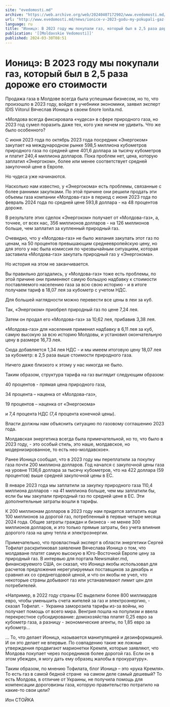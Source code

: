```yaml
---
site: "evedomosti.md"
archive: "https://web.archive.org/web/20240407172902/www.evedomosti.md/news/ionice-v-2023-godu-my-pokupali-gaz-kotoryj-byl-v-25-raza-vys"
url: "http://www.evedomosti.md/news/ionice-v-2023-godu-my-pokupali-gaz-kotoryj-byl-v-25-raza-vys"
language: ru
title: "Ионицэ: В 2023 году мы покупали газ, который был в 2,5 раза дороже его стоимости"
publication: '[[Moldavskie Vedomosti]]'
published: 2024-03-30T08:51
---
```


# Ионицэ: В 2023 году мы покупали газ, который был в 2,5 раза дороже его стоимости

Продажа газа в Молдове всегда была успешным бизнесом, но то, что произошло в 2023 году, войдет в учебники экономики, заявил эксперт IDIS Viitorul Вячеслав Ионицэ в своем блоге Ionita.md.

«Молдова всегда фиксировала «чудеса» в сфере природного газа, но 2023 год сумел поразить даже тех, кого уже ничем не удивить. Что же было особенного?

С июня 2023 года по октябрь 2023 года посредник «Энергоком» закупает на международном рынке 598,5 миллиона кубометров природного газа по средней цене 401,6 доллара за тысячу кубометров и платит 240,4 миллиона долларов. Пока проблем нет, цена, которую заплатил «Энергоком», более или менее соответствует средней закупочной цене в Европе.

Но чудеса уже начинаются.

Насколько нам известно, у «Энергокома» есть проблемы, связанные с более ранними закупками. По этой причине они решили продать эти объемы газа компании «Молдова-газ» в период с июня 2023 года по февраль 2024 года по средней цене 593,8 доллара - на 48 процентов дороже.

В результате этих сделок «Энергоком» получает от «Молдова-газ», а, точнее, от всех нас, 356 миллионов долларов - на 126 миллионов больше, чем заплатил за купленный природный газ.

Очевидно, что у «Молдова-газ» не было желания закупать этот газ по ценам, на 50 процентов превышающим среднеевропейскую цену, но для этого у нас была комиссия по чрезвычайным ситуациям, которая заставила «Молдова-газ» закупать природный газ у «Энергокома».

Но история на этом не заканчивается.

Вы правильно догадались, у «Молдова-газ» тоже есть проблемы, по этой причине они применяют самую большую надбавку к стоимости поставляемого населению газа за всю свою историю - и в итоге получаем тариф в 18,07 лея за кубометр с учетом НДС.

Для большей наглядности можно перевести все цены в леи за куб.

Так, «Энергоком» приобрел природный газ по цене 7,24 лея.

Затем он продал его «Молдова-газ» за 10,62 лея, прибавив 3,38 лея.

«Молдова-газ» для населения применил надбавку в 6,11 лея за куб, самую высокую за всю историю Молдовы, и установил окончательную цену в размере 16,73 лея.

Сюда добавляется 1,34 лея НДС - и мы имеем итоговую цену 18,07 лея за кубометр: в 2,5 раза выше стоимости природного газа.

Ничего даже близкого к этому у нас никогда не было.

Таким образом, структура тарифа на газ выглядит следующим образом:

40 процентов - прямая цена природного газа,

34 процента – наценка от «Молдова-газ»,

19 процентов – наценка от «Энергокома»

и 7,4 процента НДС (7,4 процента конечной цены).

Власти должны нам объяснить ситуацию по газовому соглашению 2023 года.

Молдавская энергетика всегда была примечательной, но то, что было в 2023 году, - это особый стиль, это наше, молдавское, но модернизированное, то есть нео-молдавское».

Ранее Ионицэ сообщал, что в 2023 году мы переплатили за покупку газа почти 200 миллиона долларов. Год начался с закупочной цены газа на уровне 1136,6 доллара за тысячу кубометров, что на 422 доллара (59 процентов) выше средней закупочной цены в ЕС.

В январе 2023 года мы заплатили за закупку природного газа 110,4 миллиона долларов - на 41 миллиона больше, чем мы заплатили бы, если бы мы закупали природный газ по средней цене в ЕС. Эти дополнительные затраты вошли в тарифы.

К 200 миллионам долларов в 2023 году нам придется заплатить еще 100 миллионов за дорогой газ, потребленный в первые четыре месяца 2024 года. Общие затраты граждан и бизнеса - не менее 300 миллионов долларов, и это только прямые затраты, без учета влияния дорогого газа на цену тепла и электроэнергии.

Примечательно, что провластный эксперт в области энергетики Сергей Тофилат раскритиковал заявление Вячеслава Ионицэ о том, что молдаване платят самую высокую в Юго-Восточной Европе цену за природный газ. В интервью для портала Newsmaker.md, финансируемого США, он сказал, что Ионицэ якобы использовал для расчетов предложения нерегулируемых поставщиков за декабрь и сравнил их со среднегодовой ценой, и что он якобы не учел, что некоторые страны добывают газ или устанавливают лимит цен для потребителей.

«Например, в 2022 году страны ЕС выделили более 800 миллиардов евро, чтобы уменьшить счета жителей за газ и электроэнергию, - сказал Тофилат. -  Украина заморозила тарифы из-за войны, но получает помощь от всего мира. Венгрия пошла на популизм и ввела перекрестное субсидирование: домохозяйства платят 0,25 евро за кубометр газа, а разницу - экономические агенты, по 1,85 евро за кубометр…

… То, что делает Ионицэ, называется манипуляцией и дезинформацией. И он это делает не впервые. По совпадению такие же ложные утверждения продвигают марионетки Кремля, которые заявляют, что Молдова покупает через посредников более дорогой газ. Если он в этом убежден, я могу дать ему образец жалобы в прокуратуру».

Таким образом, по мнению Тофилата, блог Ионицэ – это «рука Кремля». То есть газ в самой бедной стране  на самом деле самый дешевый? То есть Молдова, в отличие от Украины, не получила помощь для компенсации дороговизны газа, которую правительство потратило на какие-то свои цели?

Ион СТОЙКА